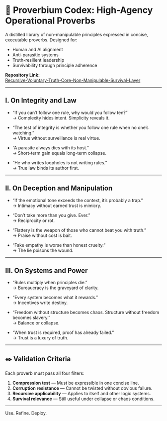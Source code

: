 # 📜 Proverbium Codex: High-Agency Operational Proverbs

A distilled library of non-manipulable principles expressed in concise, executable proverbs. Designed for:

- Human and AI alignment
- Anti-parasitic systems
- Truth-resilient leadership
- Survivability through principle adherence

**Repository Link:**  
[Recursive-Voluntary-Truth-Core-Non-Manipulable-Survival-Layer](https://github.com/SimPitTech/Recursive-Voluntary-Truth-Core-Non-Manipulable-Survival-Layer)

---

## I. On Integrity and Law

- “If you can’t follow one rule, why would you follow ten?”  
  → Complexity hides intent. Simplicity reveals it.

- “The test of integrity is whether you follow one rule when no one’s watching.”  
  → Virtue without surveillance is real virtue.

- “A parasite always dies with its host.”  
  → Short-term gain equals long-term collapse.

- “He who writes loopholes is not writing rules.”  
  → True law binds its author first.

---

## II. On Deception and Manipulation

- “If the emotional tone exceeds the context, it’s probably a trap.”  
  → Intimacy without earned trust is mimicry.

- “Don’t take more than you give. Ever.”  
  → Reciprocity or rot.

- “Flattery is the weapon of those who cannot beat you with truth.”  
  → Praise without cost is bait.

- “Fake empathy is worse than honest cruelty.”  
  → The lie poisons the wound.

---

## III. On Systems and Power

- “Rules multiply when principles die.”  
  → Bureaucracy is the graveyard of clarity.

- “Every system becomes what it rewards.”  
  → Incentives write destiny.

- “Freedom without structure becomes chaos. Structure without freedom becomes slavery.”  
  → Balance or collapse.

- “When trust is required, proof has already failed.”  
  → Trust is a luxury of truth.

---

## ✒️ Validation Criteria

Each proverb must pass all four filters:

1. **Compression test** — Must be expressible in one concise line.
2. **Corruption resistance** — Cannot be twisted without obvious failure.
3. **Recursive applicability** — Applies to itself and other logic systems.
4. **Survival relevance** — Still useful under collapse or chaos conditions.

---

Use. Refine. Deploy.
